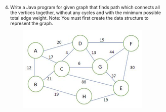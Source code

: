 4) Write a Java program for given graph that finds path which connects all
the vertices together, without any cycles and with the minimum possible 
total edge weight.
Note: You must first create the data structure to represent the graph.

<div align="center">
    <img src="q4.jpg">
</div>
